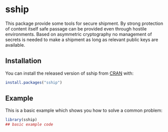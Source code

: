 
# sship

<!-- badges: start -->
<!-- badges: end -->

This package provide some tools for secure shipment. By strong protection of content itself safe passage can be provided even through hostile environments. Based on asymmetric cryptography no management of secrets is needed to make a shipment as long as relevant public keys are available.

## Installation

You can install the released version of sship from [CRAN](https://CRAN.R-project.org) with:

``` r
install.packages("sship")
```

## Example

This is a basic example which shows you how to solve a common problem:

``` r
library(sship)
## basic example code
```

